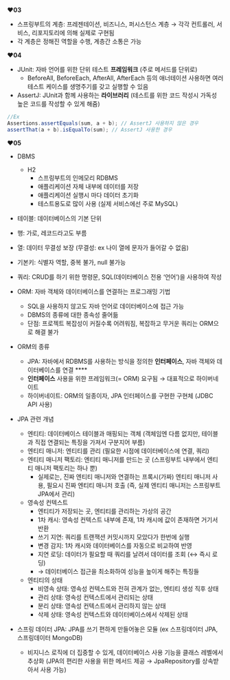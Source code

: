 **❤️03**

- 스프링부트의 계층: 프레젠테이션, 비즈니스, 퍼시스턴스 계층 → 각각 컨트롤러, 서비스, 리포지토리에 의해 실제로 구현됨
- 각 계층은 정해진 역할을 수행, 계층간 소통은 가능


**❤️04**

- JUnit: 자바 언어를 위한 단위 테스트 **프레임워크** (주로 메서드를 단위로)
    - BeforeAll, BeforeEach, AfterAll, AfterEach 등의 애너테이션 사용하면 여러 테스트 케이스를 생명주기를 갖고 실행할 수 있음
- AssertJ: JUnit과 함께 사용하는 **라이브러리** (테스트를 위한 코드 작성시 가독성 높은 코드를 작성할 수 있게 해줌)

```java
//Ex
Assertions.assertEquals(sum, a + b); // AssertJ 사용하지 않은 경우 
assertThat(a + b).isEqualTo(sum); // AssertJ 사용한 경우
```

**❤️05**

- DBMS
    - H2
        - 스프링부트의 인메모리 RDBMS
        - 애플리케이션 자체 내부에 데이터를 저장
        - 애플리케이션 실행시 마다 데이터 초기화
        - 테스트용도로 많이 사용 (실제 서비스에선 주로 MySQL)
- 테이블: 데이터베이스의 기본 단위
- 행: 가로, 레코드라고도 부름
- 열: 데이터 무결성 보장 (무결성: ex 나이 열에 문자가 들어갈 수 없음)
- 기본키: 식별자 역할, 중복 불가, null 불가능
- 쿼리: CRUD를 하기 위한 명령문, SQL(데이터베이스 전용 ‘언어’)을 사용하여 작성

- ORM: 자바 객체와 데이터베이스를 연결하는 프로그래밍 기법
    - SQL을 사용하지 않고도 자바 언어로 데이터베이스에 접근 가능
    - DBMS의 종류에 대한 종속성 줄어듦
    - 단점: 프로젝트 복잡성이 커질수록 어려워짐, 복잡하고 무거운 쿼리는 ORM으로 해결 불가
- ORM의 종류
    - JPA: 자바에서 RDBMS를 사용하는 방식을 정의한 **인터페이스**, 자바 객체와 데이터베이스를 연결 ****
    - **인터페이스** 사용을 위한 프레임워크(= ORM) 요구됨 → 대표적으로 하이버네이트
    - 하이버네이트: ORM의 일종이자, JPA 인터페이스를 구현한 구현체 (JDBC API 사용)
- JPA 관련 개념
    - 엔티티: 데이터베이스 테이블과 매핑되는 객체 (객체임엔 다름 없지만, 테이블과 직접 연결되는 특징을 가져서 구분지어 부름)
    - 엔티티 매니저: 엔티티를 관리 (필요한 시점에 데이터베이스에 연결, 쿼리)
    - 엔티티 매니저 팩토리: 엔티티 매니저를 만드는 곳 (스프링부트 내부에서 엔티티 매니저 팩토리는 하나 뿐)
        - 실제로는, 진짜 엔티티 매니저와 연결하는 프록시(가짜) 엔티티 매니저 사용, 필요시 진짜 엔티티 매니저 호출 (즉, 실제 엔티티 매니저는 스프링부트 JPA에서 관리)
    - 영속성 컨텍스트
        - 엔티티가 저장되는 곳, 엔티티를 관리하는 가상의 공간
        - 1차 캐시: 영속성 컨텍스트 내부에 존재, 1차 캐시에 값이 존재하면 거기서 반환
        - 쓰기 지연: 쿼리를 트랜잭션 커밋시까지 모았다가 한번에 실행
        - 변경 감지: 1차 캐시와 데이터베이스를 자동으로 비교하여 반영
        - 지연 로딩: 데이터가 필요할 때 쿼리를 날려서 데이터를 조회 (↔ 즉시 로딩)
        - → 데이터베이스 접근을 최소화하여 성능을 높이게 해주는 특징들
    - 엔티티의 상태
        - 비영속 상태: 영속성 컨텍스트와 전혀 관계가 없는, 엔티티 생성 직후 상태
        - 관리 상태: 영속성 컨텍스트에서 관리되는 상태
        - 분리 상태: 영속성 컨텍스트에서 관리하지 않는 상태
        - 삭제 상태: 영속성 컨텍스트와 데이터베이스에서 삭제된 상태
- 스프링 데이터 JPA: JPA를 쓰기 편하게 만들어놓은 모듈 (ex 스프링데이터 JPA, 스프링데이터 MongoDB)
    - 비지니스 로직에 더 집중할 수 있게, 데이터베이스 사용 기능을 클래스 레벨에서 추상화 (JPA의 편리한 사용을 위한 메서드 제공 → JpaRepository를 상속받아서 사용 가능)
